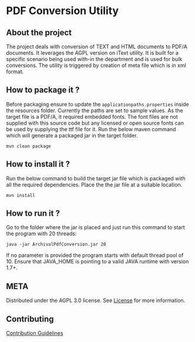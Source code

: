 # PDF Conversion Utility
## About the project
The project deals with conversion of TEXT and HTML documents to PDF/A documents. It leverages the AGPL version on iText utility.
It is built for a specific scenario being used with-in the department and is used for bulk conversions. The utility is triggered by creation of meta file which is in xml format. 

## How to package it ?
Before packaging ensure to update the `applicationpaths.properties` inside the resources folder. Currently the paths are set to sample values.
As the target file is a PDF/A, it required embedded fonts. The font files are not supplied with this source code but any licensed or open source fonts can be used by supplying the ttf file for it.
Run the below maven command which will generate a packaged jar in the target folder.

`mvn clean package`

## How to install it ?
Run the below command to build the target jar file which is packaged with all the required dependencies. Place the the jar file at a suitable location.

`mvn install`

## How to run it ?

Go to the folder where the jar is placed and just run this command to start the program with 20 threads:

`java -jar ArchivalPdfConversion.jar 20`

If no parameter is provided the program starts with default thread pool of 10. Ensure that JAVA_HOME is pointing to a valid JAVA runtime with version 1.7+.

## META

Distributed under the AGPL 3.0 license. See [License](LICENSE) for more information.

## Contributing
[Contribution Guidelines](CONTRIBUTING.md)
